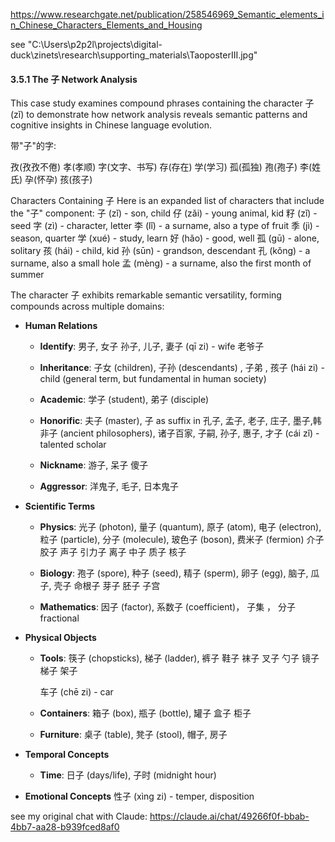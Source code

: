 https://www.researchgate.net/publication/258546969_Semantic_elements_in_Chinese_Characters_Elements_and_Housing

see "C:\Users\p2p2l\projects\digital-duck\zinets\research\supporting_materials\TaoposterIII.jpg"



#### 3.5.1 The 子 Network Analysis

This case study examines compound phrases containing the character 子 (zǐ) to demonstrate how network analysis reveals semantic patterns and cognitive insights in Chinese language evolution.

带"子"的字:

孜(孜孜不倦)
孝(孝顺)
字(文字、书写)
存(存在)
学(学习)
孤(孤独)
孢(孢子)
李(姓氏)
孕(怀孕)
孩(孩子)

Characters Containing 子
Here is an expanded list of characters that include the "子" component:
子 (zǐ) - son, child
仔 (zǎi) - young animal, kid
籽 (zǐ) - seed
字 (zì) - character, letter
李 (lǐ) - a surname, also a type of fruit
季 (jì) - season, quarter
学 (xué) - study, learn
好 (hǎo) - good, well
孤 (gū) - alone, solitary
孩 (hái) - child, kid
孙 (sūn) - grandson, descendant
孔 (kǒng) - a surname, also a small hole
孟 (mèng) - a surname, also the first month of summer




The character 子 exhibits remarkable semantic versatility, forming compounds across multiple domains:

- **Human Relations**
  - **Identify**: 
男子, 女子 孙子, 儿子, 妻子 (qī zi) - wife
老爷子  
  - **Inheritance**: 
    子女 (children), 子孙 (descendants) , 子弟 , 孩子 (hái zi) - child (general term, but fundamental in human society)

  - **Academic**: 
    学子 (student), 弟子 (disciple)

  - **Honorific**: 
    夫子 (master), 子 as suffix in 孔子,  孟子, 老子, 庄子, 墨子,韩非子 (ancient philosophers), 诸子百家, 子嗣,  孙子, 惠子, 才子 (cái zǐ) - talented scholar

  - **Nickname**: 
游子, 呆子  傻子

  - **Aggressor**: 
    洋鬼子, 毛子, 日本鬼子

- **Scientific Terms**
  - **Physics**: 
    光子 (photon), 量子 (quantum), 原子 (atom), 电子 (electron), 粒子 (particle), 分子 (molecule), 玻色子 (boson), 费米子 (fermion) 介子 胶子  声子  引力子
    离子 中子 质子  核子

  - **Biology**: 
    孢子 (spore), 种子 (seed), 精子 (sperm), 卵子 (egg), 脑子, 瓜子, 壳子
    命根子 芽子 胚子 子宫

  - **Mathematics**: 
    因子 (factor), 系数子 (coefficient)， 子集 ， 分子 fractional 

- **Physical Objects**
  - **Tools**: 
    筷子 (chopsticks), 梯子 (ladder), 裤子 鞋子 袜子 叉子 勺子 镜子 梯子 架子

    车子 (chē zi) - car



  - **Containers**: 
    箱子 (box), 瓶子 (bottle),  罐子 盒子  柜子

  - **Furniture**: 
    桌子 (table), 凳子 (stool), 帽子, 房子

- **Temporal Concepts**
  - **Time**: 
    日子 (days/life), 子时 (midnight hour)

- **Emotional Concepts**
    性子 (xìng zi) - temper, disposition

see my original chat with Claude: https://claude.ai/chat/49266f0f-bbab-4bb7-aa28-b939fced8af0
